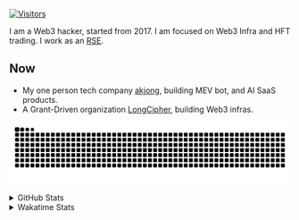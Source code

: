 <!-- markdownlint-disable MD041 MD010 MD033 -->
[![Visitors](https://api.visitorbadge.io/api/daily?path=Akagi201%2FAkagi201&label=Visitors%20Today&countColor=%2337d67a)](https://visitorbadge.io/status?path=Akagi201%2FAkagi201)

I am a Web3 hacker, started from 2017. I am focused on Web3 Infra and HFT trading.
I work as an [RSE](https://us-rse.org/about/what-is-an-rse/).

## Now

* My one person tech company [akjong](https://github.com/akjong), building MEV bot, and AI SaaS products.
* A Grant-Driven organization [LongCipher](https://github.com/longcipher), building Web3 infras.

[![github contribution grid snake animation](https://raw.githubusercontent.com/Akagi201/Akagi201/output/github-contribution-grid-snake.svg#gh-light-mode-only)](https://github.com/Akagi201)

<details>
<summary>GitHub Stats</summary>
  <a href="https://github.com/Akagi201"><img alt="Profile Detail" src="https://raw.githubusercontent.com/Akagi201/Akagi201/master/profile-summary-card-output/dracula/0-profile-details.svg" /></a>
  <a href="https://github.com/Akagi201"><img alt="Github Stats" src="https://raw.githubusercontent.com/Akagi201/Akagi201/master/profile-summary-card-output/dracula/3-stats.svg" /></a>
  <a href="https://github.com/Akagi201"><img alt="Lang By Commits" src="https://raw.githubusercontent.com/Akagi201/Akagi201/master/profile-summary-card-output/dracula/2-most-commit-language.svg" /></a>
</details>

<details>
<summary>Wakatime Stats</summary>
<br>

<!--START_SECTION:waka-->

```txt
From: 01 July 2025 - To: 08 July 2025

Total Time: 53 hrs 3 mins

Other           26 hrs 34 mins  ████████████▓░░░░░░░░░░░░   50.08 %
Rust            8 hrs 59 mins   ████▒░░░░░░░░░░░░░░░░░░░░   16.95 %
sh              6 hrs 52 mins   ███▒░░░░░░░░░░░░░░░░░░░░░   12.97 %
TOML            2 hrs 55 mins   █▒░░░░░░░░░░░░░░░░░░░░░░░   05.50 %
Solidity        2 hrs 49 mins   █▒░░░░░░░░░░░░░░░░░░░░░░░   05.32 %
TypeScript      1 hr 36 mins    ▓░░░░░░░░░░░░░░░░░░░░░░░░   03.02 %
Markdown        1 hr 23 mins    ▓░░░░░░░░░░░░░░░░░░░░░░░░   02.64 %
Bash            36 mins         ▒░░░░░░░░░░░░░░░░░░░░░░░░   01.15 %
YAML            26 mins         ▒░░░░░░░░░░░░░░░░░░░░░░░░   00.84 %
JavaScript      16 mins         ░░░░░░░░░░░░░░░░░░░░░░░░░   00.51 %
```

<!--END_SECTION:waka-->

</details>
